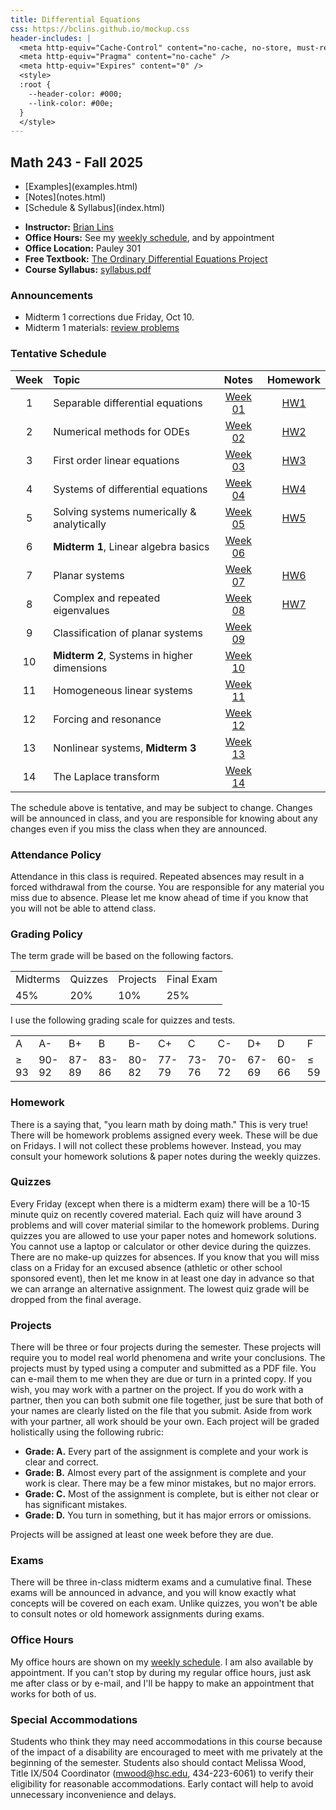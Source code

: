 ```yaml
---
title: Differential Equations
css: https://bclins.github.io/mockup.css
header-includes: |
  <meta http-equiv="Cache-Control" content="no-cache, no-store, must-revalidate" />
  <meta http-equiv="Pragma" content="no-cache" />
  <meta http-equiv="Expires" content="0" />
  <style>
  :root {
    --header-color:	#000; 
    --link-color: #00e; 
  }
  </style>
---
```


## Math 243 - Fall 2025


<ul class="nav">
  <li>[Examples](examples.html)</li>
  <li>[Notes](notes.html)</li>
  <li>[Schedule & Syllabus](index.html)</li>
</ul>

* **Instructor:** [Brian Lins](https://bclins.github.io) 
* **Office Hours:** See my [weekly schedule](https://bclins.github.io/index.html#weekly-schedule), and by appointment
* **Office Location:** Pauley 301
* **Free Textbook:** [The Ordinary Differential Equations Project](https://runestone.academy/ns/books/published/odeproject/odeproject.html)
* **Course Syllabus:** [syllabus.pdf](syllabus.pdf)


### Announcements

* Midterm 1 corrections due Friday, Oct 10. 
* Midterm 1 materials: [review problems](midterm1review.pdf)
<!--* [Project 1](Project1.pdf) is due on **Wednesday, September 17.**-->

### Tentative Schedule

Week | Topic                      | Notes | Homework
:---:|:---------------------------|:-----:|:--------:
1  | Separable differential equations               | [Week 01](notes.html#week-1-notes)  | [HW1](HW/HW1.pdf)
2  | Numerical methods for ODEs                     | [Week 02](notes.html#week-2-notes)  | [HW2](HW/HW2.pdf)
3  | First order linear equations                   | [Week 03](notes.html#week-3-notes)  | [HW3](HW/HW3.pdf)
4  | Systems of differential equations              | [Week 04](notes.html#week-4-notes)  | [HW4](HW/HW4.pdf)
5  | Solving systems numerically & analytically     | [Week 05](notes.html#week-5-notes)  | [HW5](HW/HW5.pdf)
6  | **Midterm 1**, Linear algebra basics           | [Week 06](notes.html#week-6-notes)  |
7  | Planar systems                                 | [Week 07](notes.html#week-7-notes)  | [HW6](HW/HW6.pdf)
8  | Complex and repeated eigenvalues               | [Week 08](notes.html#week-8-notes)  | [HW7](HW/HW7.pdf)
9  | Classification of planar systems               | [Week 09](notes.html#week-9-notes)  |
10 | **Midterm 2**, Systems in higher dimensions    | [Week 10](notes.html#week-10-notes) | 
11 | Homogeneous linear systems                     | [Week 11](notes.html#week-11-notes) | 
12 | Forcing and resonance                          | [Week 12](notes.html#week-12-notes) | 
13 | Nonlinear systems, **Midterm 3**               | [Week 13](notes.html#week-13-notes) | 
14 | The Laplace transform                          | [Week 14](notes.html#week-14-notes) |

The schedule above is tentative, and may be subject to change. Changes will be announced in class, and you are responsible for knowing about any changes even if you miss the class when they are announced. 

### Attendance Policy

Attendance in this class is required. Repeated absences may result in a forced withdrawal from the course. You are responsible for any material you miss due to absence. Please let me know ahead of time if you know that you will not be able to attend class.

### Grading Policy

The term grade will be based on the following factors.

<!--
| Component &nbsp; &nbsp;  | Proportion  &nbsp; &nbsp;|
| :--- | :---: |
| Midterms  | 45% |
| Projects | 10% |
| Quizzes | 20% |
| Final Exam | 25% |  
-->

<table class="bordered">
<tr><td>Midterms</td><td>Quizzes</td><td>Projects</td><td>Final Exam</td></tr>
<tr><td>45%</td><td>20%</td><td>10%</td><td>25%</td></tr>
</table>

I use the following grading scale for quizzes and tests. 

<!--
| Letter Grade | Percentage |
| :---: | :---: | 
| A | 93 - 100 |
| A- | 90 - 92 |
| B+ | 87 - 89 |
| B | 83 - 86 | 
| B- | 80 - 82 | 
| C+ | 77 - 79 | 
| C | 73 - 76 | 
| C- | 70 - 72 | 
| D+ | 67 - 69 |
| D | 60 - 66 | 
| F | 0 - 59 |
-->

<table class="bordered">
<tr><td>A</td><td>A-</td><td>B+</td><td>B</td><td>B-</td><td>C+</td><td>C</td><td>C-</td><td>D+</td><td>D</td><td>F</td></tr>
<tr><td>≥ 93</td><td>90-92</td><td>87-89</td><td>83-86</td><td>80-82</td><td>77-79</td><td>73-76</td><td>70-72</td><td>67-69</td><td>60-66</td><td>≤ 59</td></tr>
</table>

### Homework
  
There is a saying that, "you learn math by doing math." This is very true! There will be homework problems assigned every week. These will be due on Fridays. I will not collect these problems however. Instead, you may consult your homework solutions & paper notes during the weekly quizzes.  

### Quizzes

Every Friday (except when there is a midterm exam) there will be a 10-15 minute quiz on recently covered material. Each quiz will have around 3 problems and will cover material similar to the homework problems. During quizzes you are allowed to use your paper notes and homework solutions. You cannot use a laptop or calculator or other device during the quizzes.  There are no make-up quizzes for absences. If you know that you will miss class on a Friday for an excused absence (athletic or other school sponsored event), then let me know in at least one day in advance so that we can arrange an alternative assignment. The lowest quiz grade will be dropped from the final average.

### Projects

There will be three or four projects during the semester. These projects will require you to model real world phenomena and write your conclusions. The projects must by typed using a computer and submitted as a PDF file. You can e-mail them to me when they are due or turn in a printed copy. If you wish, you may work with a partner on the project. If you do work with a partner, then you can both submit one file together, just be sure that both of your names are clearly listed on the file that you submit. Aside from work with your partner, all work should be your own. Each project will be graded holistically using the following rubric:

* **Grade: A.** Every part of the assignment is complete and your work is clear and correct.  
* **Grade: B.** Almost every part of the assignment is complete and your work is clear. There may be a few minor mistakes, but no major errors.  
* **Grade: C.** Most of the assignment is complete, but is either not clear or has significant mistakes.
* **Grade: D.** You turn in something, but it has major errors or omissions.  
 
Projects will be assigned at least one week before they are due.  



### Exams

There will be three in-class midterm exams and a cumulative final. These exams will be announced in advance, and you will know exactly what concepts will be covered on each exam.  Unlike quizzes, you won't be able to consult notes or old homework assignments during exams. 


### Office Hours

My office hours are shown on my [weekly schedule](https://bclins.github.io/index.html#weekly-schedule).  I am also available by appointment. If you can't stop by during my regular office hours, just ask me after class or by e-mail, and I'll be happy to make an appointment that works for both of us.  


### Special Accommodations

Students who think they may need accommodations in this course because of the impact of a disability are encouraged to meet with me privately at the beginning of the semester. Students also should contact Melissa Wood, Title IX/504 Coordinator (mwood@hsc.edu, 434-223-6061) to verify their eligibility for reasonable accommodations. Early contact will help to avoid unnecessary inconvenience and delays.



<br>
<br>
<br>
<br>
<br>
<br>
<br>
<br>
